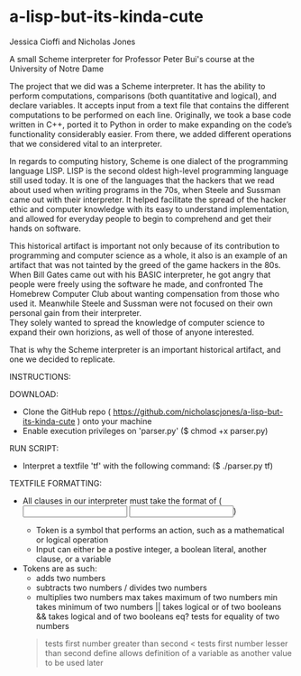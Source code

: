 # a-lisp-but-its-kinda-cute

Jessica Cioffi and Nicholas Jones

A small Scheme interpreter for Professor Peter Bui's course at the University of Notre Dame

The project that we did was a Scheme interpreter.  It has the ability to perform computations, comparisons (both quantitative and logical),
and declare variables.  It accepts input from a text file that contains the different computations to be performed on each line.  Originally, we took a base code written in C++, ported it to Python in order to make expanding on the code’s functionality considerably 
easier.  From there, we added different operations that we considered vital to an interpreter.

In regards to computing history, Scheme is one dialect of the programming language LISP.  LISP is the second oldest high-level programming
language still used today.  It is one of the languages that the hackers that we read about used when writing programs in the 70s, when 
Steele and Sussman came out with their interpreter.  It helped facilitate the spread of the hacker ethic and computer knowledge with its 
easy to understand implementation, and allowed for everyday people to begin to comprehend and get their hands on software.  

This historical artifact is important not only because of its contribution to programming and computer science as a whole, it also is an 
example of an artifact that was not tainted by the greed of the game hackers in the 80s.  When Bill Gates came out with his BASIC 
interpreter, he got angry that people were freely using the software he made, and confronted The Homebrew Computer Club about wanting 
compensation from those who used it.  Meanwhile Steele and Sussman were not focused on their own personal gain from their interpreter.  
They solely wanted to spread the knowledge of computer science to expand their own horizions, as well of those of anyone interested.  

That is why the Scheme interpreter is an important historical artifact, and one we decided to replicate. 

INSTRUCTIONS:

DOWNLOAD:
- Clone the GitHub repo ( https://github.com/nicholascjones/a-lisp-but-its-kinda-cute ) onto your machine
- Enable execution privileges on 'parser.py' ($ chmod +x parser.py)

RUN SCRIPT:
- Interpret a textfile 'tf' with the following command: ($ ./parser.py tf)

TEXTFILE FORMATTING:

- All clauses in our interpreter must take the format of (<token> <input> <input>)
	* Token is a symbol that performs an action, such as a mathematical or logical operation
	* Input can either be a postive integer, a boolean literal, another clause, or a variable
- Tokens are as such:
	+ adds two numbers
	- subtracts two numbers
	/ divides two numbers
	* multiplies two numbers
	max takes maximum of two numbers
	min takes minimum of two numbers
	|| takes logical or of two booleans
	&& takes logical and of two booleans
	eq? tests for equality of two numbers
	> tests first number greater than second
	< tests first number lesser than second
	define allows definition of a variable as another value to be used later




